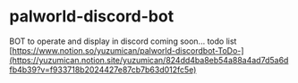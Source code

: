 # palworld-discord-bot
 BOT to operate and display in discord
 coming soon...
todo list
[https://www.notion.so/yuzumican/palworld-discordbot-ToDo-](https://yuzumican.notion.site/yuzumican/824dd4ba8eb54a88a4ad7d5a6dfb4b39?v=f933718b2024427e87cb7b63d012fc5e)
